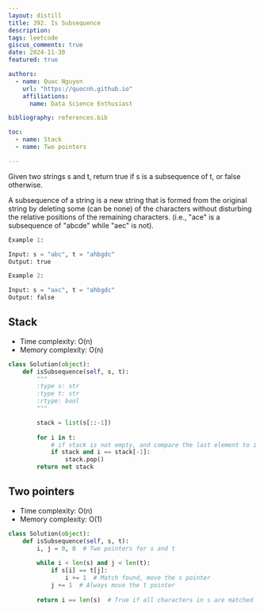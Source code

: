 ```yaml
---
layout: distill
title: 392. Is Subsequence
description: 
tags: leetcode
giscus_comments: true
date: 2024-11-30
featured: true

authors:
  - name: Quoc Nguyen
    url: "https://quocnh.github.io"
    affiliations:
      name: Data Science Enthusiast

bibliography: references.bib

toc:
  - name: Stack
  - name: Two pointers

---
```


Given two strings s and t, return true if s is a subsequence of t, or false otherwise.

A subsequence of a string is a new string that is formed from the original string by deleting some (can be none) of the characters without disturbing the relative positions of the remaining characters. (i.e., "ace" is a subsequence of "abcde" while "aec" is not).

 
```python
Example 1:

Input: s = "abc", t = "ahbgdc"
Output: true

Example 2:

Input: s = "axc", t = "ahbgdc"
Output: false
```
 

## Stack

- Time complexity: O(n)
- Memory complexity: O(n)

```python
class Solution(object):
    def isSubsequence(self, s, t):
        """
        :type s: str
        :type t: str
        :rtype: bool
        """

        stack = list(s[::-1])
    
        for i in t:
            # if stack is not empty, and compare the last element to i
            if stack and i == stack[-1]:
                stack.pop()
        return not stack
```

## Two pointers

- Time complexity: O(n)
- Memory complexity: O(1)


```python
class Solution(object):
    def isSubsequence(self, s, t):
        i, j = 0, 0  # Two pointers for s and t
        
        while i < len(s) and j < len(t):
            if s[i] == t[j]:
                i += 1  # Match found, move the s pointer
            j += 1  # Always move the t pointer
        
        return i == len(s)  # True if all characters in s are matched

```
